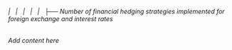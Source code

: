 ###### |   |   |   |   |   ├── Number of financial hedging strategies implemented for foreign exchange and interest rates

*Add content here*